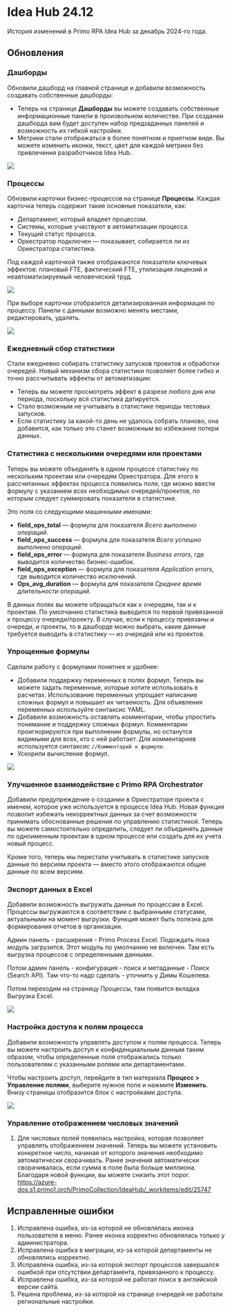 # Idea Hub 24.12

История изменений в Primo RPA Idea Hub за декабрь 2024-го года.


## Обновления

### Дашборды

Обновили дашборд на главной странице и добавили возможность создавать собственные дашборды:
* Теперь на странице **Дашборды** вы можете создавать собственные информационные панели в произвольном количестве. При создании дашборда вам будет доступен набор предзаданных панелей и возможность их гибкой настройки. 
* Метрики стали отображаться в более понятном и приятном виде. Вы можете изменить иконки, текст, цвет для каждой метрики без привлечения разработчиков Idea Hub. 

![](<../../release-notes/resources/idea-hub/main-dashboard.png>)


### Процессы

Обновили карточки бизнес-процессов на странице **Процессы**. Каждая карточка теперь содержит такие основные показатели, как:
- Департамент, который владеет процессом.
- Системы, которые участвуют в автоматизации процесса.
- Текущий статус процесса.
- Оркестратор подключен — показывает, собирается ли из Оркестратора статистика.

Под каждой карточкой также отображаются показатели ключевых эффектов: плановый FTE, фактический FTE, утилизация лицензий и неавтоматизируемый человеческий труд.

![](<../../release-notes/resources/idea-hub/processes-cards.png>)

При выборе карточки отобразится детализированная информация по процессу. Панели с данными возможно менять местами, редактировать, удалять.

![](<../../release-notes/resources/idea-hub/process-card-details.png>)


### Ежедневный сбор статистики

Стали ежедневно собирать статистику запусков проектов и обработки очередей. Новый механизм сбора статистики позволяет более гибко и точно рассчитывать эффекты от автоматизации:
* Теперь вы можете просмотреть эффект в разрезе любого дня или периода, поскольку вся статистика датируется.
* Стало возможным не учитывать в статистике периоды тестовых запусков.
* Если статистику за какой-то день не удалось собрать планово, она добавится, как только это станет возможным во избежание потери данных.


### Статистика с несколькими очередями или проектами

Теперь вы можете объединять в одном процессе статистику по нескольким проектам или очередям Оркестратора. Для этого в рассчитанных эффектах процесса появились поля, где можно ввести формулу с указанием всех необходимых очередей/проектов, по которым следует суммировать показатели в статистике.

Это поля со следующими машинными именами:
* **field_ops_total** — формула для показателя *Всего выполнено операций*.  
* **field_ops_success** — формула для показателя *Всего успешно выполнено операций*.
* **field_ops_error** — формула для показателя *Business errors*, где выводится количество бизнес-ошибок.
* **field_ops_exception** — формула для показателя *Application errors*, где выводится количество исключений.
* **Ops_avg_duration** — формула для показателя *Среднее время длительности операций*.

В данных полях вы можете обращаться как к очередям, так и к проектам. По умолчанию статистика выводится по первой привязанной к процессу очереди/проекту. В случае, если к процессу привязаны и очереди, и проекты, то в дашборде можно выбрать, какие данные требуется выводить в статистику — из очередей или из проектов. 


### Упрощенные формулы

Сделали работу с формулами понятнее и удобнее:
* Добавили поддержку переменных в полях формул. Теперь вы можете задать переменные, которые хотите использовать в расчетах. Использование переменных упрощает написание сложных формул и повышает их читаемость. Для объявления переменных используйте синтаксис YAML.
* Добавили возможность оставлять комментарии, чтобы упростить понимание и поддержку сложных формул. Комментарии проигнорируются при выполнении формулы, но останутся видимыми для всех, кто с ней работает. Для комментариев используется синтаксис `//Комментарий к формуле`.
* Ускорили вычисление формул. 

![](<../../release-notes/resources/idea-hub/vars-in-formula.png>)


### Улучшенное взаимодействие с Primo RPA Orchestrator 

Добавили предупреждение о создании в Оркестраторе проекта с именем, которое уже используется в процессе Idea Hub. Новая функция позволит избежать некорректных данных за счет возможности принимать обоснованные решения по управлению статистикой. Теперь вы можете самостоятельно определить, следует ли объединять данные по одноименным проектам в одном процессе или создать для их учета новый процесс.

Кроме того, теперь мы перестали учитывать в статистике запусков данные по версиям проекта — вместо этого отображаются общие данные по всем версиям.


### Экспорт данных в Excel

Добавили возможность выгружать данные по процессам в Excel. Процессы выгружаются в соответствии с выбранными статусами, актуальными на момент выгрузки. Функция может быть полезна для формирования отчетов в организации. 

Админ панель - расширения - Primo Process Excel. Подождать пока модуль загрузится. Этот модуль по умолчанию не включен. Там есть выгрузка процессов с определенными данными.

Потом админ панель - конфигурация - поиск и метаданные - Поиск (Search API). Там что-то надо сделать - уточнить у Димы Кошелева.

Потом переходим на страницу Процессы, там появится вкладка Выгрузка Excel. 


![](<../../release-notes/resources/idea-hub/unloading-process-in-excel.png>)


### Настройка доступа к полям процесса

Добавили возможность управлять доступом к полям процесса. Теперь вы можете настроить доступ к конфиденциальным данным таким образом, чтобы определенные поля отображались только пользователям с указанными ролями или департаментами.

Чтобы настроить доступ, перейдите в тип материала **Процесс > Управление полями**, выберите нужное поле и нажмите **Изменить**. Внизу страницы отобразится блок с настройками доступа.

![](<../../release-notes/resources/idea-hub/permissions-for-field.png>)


### Управление отображением числовых значений

1. Для числовых полей появилась настройка, которая позволяет управлять отображением значений. Теперь вы можете установить конкретное число, начиная от которого значения необходимо автоматически сворачивать. Ранее значения автоматически сворачивалась, если сумма в поле была больше миллиона. Благодаря новой функции, вы можете снизить этот порог.   https://azure-dos.s1.primo1.orch/PrimoCollection/IdeaHub/_workitems/edit/25747






## Исправленные ошибки

1. Исправлена ошибка, из-за которой не обновлялась иконка пользователя в меню. Ранее иконка корректно обновлялась только у администратора. 
1. Исправлена ошибка в миграции, из-за которой департаменты не обновлялись корректно. 
1. Исправлена ошибка, из-за которой экспорт процессов завершался ошибкой при отсутствии департамента, привязанного к процессу. 
1. Исправлена ошибка, из-за которой не работал поиск в английской версии сайта.
1. Решена проблема, из-за которой на странице очередей не работали региональные настройки. 


